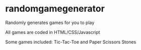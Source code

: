 # randomgamegenerator
Randomly generates games for you to play

All games are coded in HTML/CSS/Javascript

Some games included: Tic-Tac-Toe and Paper Scissors Stones
